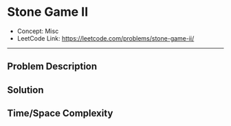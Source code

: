 # Stone Game II

- Concept: Misc
- LeetCode Link: https://leetcode.com/problems/stone-game-ii/

---

## Problem Description

## Solution

## Time/Space Complexity

